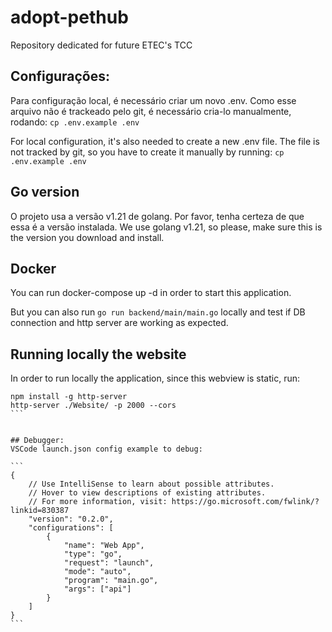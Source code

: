 # adopt-pethub
Repository dedicated for future ETEC's TCC

## Configurações:
Para configuração local, é necessário criar um novo .env. Como esse arquivo não é trackeado pelo git, é necessário cria-lo manualmente, rodando:
`cp .env.example .env`

For local configuration, it's also needed to create a new .env file. The file is not tracked by git, so you have to create it manually by running:
`cp .env.example .env`

## Go version
O projeto usa a versão v1.21 de golang. Por favor, tenha certeza de que essa é a versão instalada.
We use golang v1.21, so please, make sure this is the version you download and install.

## Docker
You can run docker-compose up -d in order to start this application.

But you can also run `go run backend/main/main.go` locally and test if DB connection and http server are working as expected.

## Running locally the website

In order to run locally the application, since this webview is static, run:
````
npm install -g http-server
http-server ./Website/ -p 2000 --cors  
```


## Debugger:
VSCode launch.json config example to debug:

```
{
    // Use IntelliSense to learn about possible attributes.
    // Hover to view descriptions of existing attributes.
    // For more information, visit: https://go.microsoft.com/fwlink/?linkid=830387
    "version": "0.2.0",
    "configurations": [
        {
            "name": "Web App",
            "type": "go",
            "request": "launch",
            "mode": "auto",
            "program": "main.go",
            "args": ["api"]
        }
    ]
}
```

